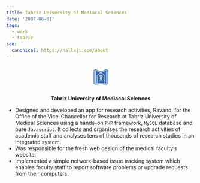 ```yaml
---
title: Tabriz University of Mediacal Sciences
date: '2007-06-01'
tags:
  - work
  - tabriz
seo:
  canonical: https://hallaji.com/about
---
```

<p align='center'>
  <img src='/stories/tbzmed/tbzmed.png' height='64' />
</p>
<p align='center'>
  <b>Tabriz University of Mediacal Sciences</b>
</p>

* Designed and developed an app for research activities, Ravand, for the Office of the Vice-Chancellor for Research at
Tabriz University of Medical Sciences using a hands-on `PHP` framework, `MySQL` database and pure `Javascript`. It
collects and organises the research activities of academic staff and analyses tens of thousands of research studies in
an integrated system.
* Was responsible for the fresh web design of the medical faculty’s website.
* Implemented a simple network-based issue tracking system which enables faculty staff to report software problems or
upgrade requests from their computers.
